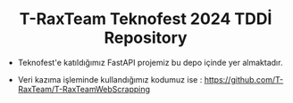 <h1 align = 'Center'>T-RaxTeam Teknofest 2024 TDDİ Repository</h1>

* Teknofest'e katıldığımız FastAPI projemiz bu depo içinde yer almaktadır.

* Veri kazıma işleminde kullandığımız kodumuz ise : https://github.com/T-RaxTeam/T-RaxTeamWebScrapping


